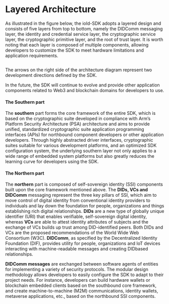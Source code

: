 # Layered Architecture

As illustrated in the figure below, the ioId-SDK adopts a layered design and consists of five layers from top to bottom, namely the DIDComm messaging layer, the identity and credential service layer, the cryptographic service layer, the cryptographic primitive layer, and the root of trust layer. It is worth noting that each layer is composed of multiple components, allowing developers to customize the SDK to meet hardware limitations and application requirements.

<figure><img src="https://iotex.larksuite.com/space/api/box/stream/download/asynccode/?code=NmYzMDMxNDZhZGExNjgwNDQ3OGIzYjZmODk2ZDZiMDJfNGg5T2RXbmxjd0ZVeUExUmRPSHM5d01vWFNmNEhiU3JfVG9rZW46QklBc2JkOU8wb3RlTmN4WURDYnVKd1l0czc4XzE3MTY1NTg5MTY6MTcxNjU2MjUxNl9WNA" alt=""><figcaption></figcaption></figure>

The arrows on the right side of the architecture diagram represent two development directions defined by the SDK.&#x20;

In the future, the SDK will continue to evolve and provide other application components related to Web3 and blockchain domains for developers to use.

#### The Southern part

The **southern** part forms the core framework of the entire SDK, which is based on the cryptographic suite developed in compliance with Arm’s Platform Security Architecture (PSA) architecture and aims to provide unified, standardized cryptographic suite application programming interfaces (APIs) for northbound component developers or other application developers. Through highly abstracted driver interfaces, cryptographic suites suitable for various development platforms, and an optimized SDK configuration system, the underlying southern layer not only applies to a wide range of embedded system platforms but also greatly reduces the learning curve for developers using the SDK.

#### The Northern part

The **northern** part is composed of self-sovereign identity (SSI) components built upon the core framework mentioned above. The **DIDs, VCs and DIDComm** messaging represent the three key pillars of SSI, which aim to move control of digital identity from conventional identity providers to individuals and lay down the foundation for people, organizations and things establishing rich digital relationships. **DIDs** are a new type of globally unique identifier (URI) that enables verifiable, self-sovereign digital identity, whereas **VCs** are able to attest identity attributes of subjects and the exchange of VCs builds up trust among DID-identified peers. Both DIDs and VCs are the proposed recommendations of the World Wide Web Consortium (W3C). **DIDComm**, as specified by the Decentralized Identity Foundation (DIF), provides utility for people, organizations and IoT devices interacting with machine-readable messages and creating DIDbased relationships.&#x20;

**DIDComm messages** are exchanged between software agents of entities for implementing a variety of security protocols. The modular design methodology allows developers to easily configure the SDK to adapt to their project needs. For instance, developers can build hardware wallets or blockchain embedded clients based on the southbound core framework, and create machine-to-machine (M2M) communications, identity wallets, metaverse applications, etc., based on the northbound SSI components.&#x20;
